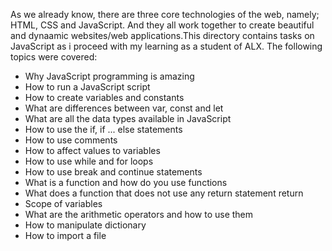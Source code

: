 As we already know, there are three core technologies of the web, namely; HTML, CSS and JavaScript. And they all work together to create beautiful and dynaamic websites/web applications.This directory contains tasks on JavaScript as i proceed with my learning as a student of ALX. The following topics were covered:
+ Why JavaScript programming is amazing
+ How to run a JavaScript script
+ How to create variables and constants
+ What are differences between var, const and let
+ What are all the data types available in JavaScript
+ How to use the if, if ... else statements
+ How to use comments
+ How to affect values to variables
+ How to use while and for loops
+ How to use break and continue statements
+ What is a function and how do you use functions
+ What does a function that does not use any return statement return
+ Scope of variables
+ What are the arithmetic operators and how to use them
+ How to manipulate dictionary
+ How to import a file
